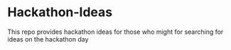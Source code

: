 # Hackathon-Ideas
This repo provides hackathon ideas for those who might for searching for ideas on the hackathon day
